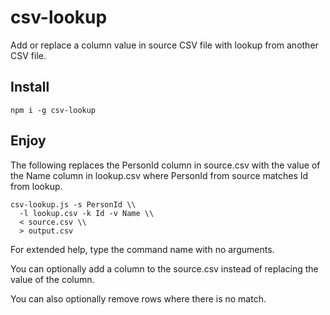 # csv-lookup

Add or replace a column value in source CSV file with lookup from another CSV
file.

## Install

```bin
npm i -g csv-lookup
```

## Enjoy

The following replaces the PersonId column in source.csv with the value of the
Name column in lookup.csv where PersonId from source matches Id from lookup.

```bin
csv-lookup.js -s PersonId \\
  -l lookup.csv -k Id -v Name \\
  < source.csv \\
  > output.csv
```

For extended help, type the command name with no arguments.

You can optionally add a column to the source.csv instead of replacing the
value of the column.

You can also optionally remove rows where there is no match.